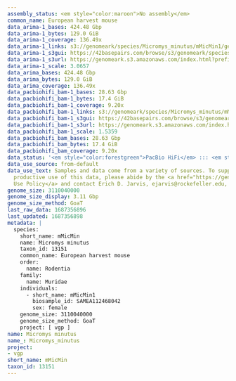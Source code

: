 ```yaml
---
assembly_status: <em style="color:maroon">No assembly</em>
common_name: European harvest mouse
data_arima-1_bases: 424.48 Gbp
data_arima-1_bytes: 129.0 GiB
data_arima-1_coverage: 136.49x
data_arima-1_links: s3://genomeark/species/Micromys_minutus/mMicMin1/genomic_data/arima/<br>
data_arima-1_s3gui: https://42basepairs.com/browse/s3/genomeark/species/Micromys_minutus/mMicMin1/genomic_data/arima/
data_arima-1_s3url: https://genomeark.s3.amazonaws.com/index.html?prefix=species/Micromys_minutus/mMicMin1/genomic_data/arima/
data_arima-1_scale: 3.0657
data_arima_bases: 424.48 Gbp
data_arima_bytes: 129.0 GiB
data_arima_coverage: 136.49x
data_pacbiohifi_bam-1_bases: 28.63 Gbp
data_pacbiohifi_bam-1_bytes: 17.4 GiB
data_pacbiohifi_bam-1_coverage: 9.20x
data_pacbiohifi_bam-1_links: s3://genomeark/species/Micromys_minutus/mMicMin1/genomic_data/pacbio_hifi/<br>
data_pacbiohifi_bam-1_s3gui: https://42basepairs.com/browse/s3/genomeark/species/Micromys_minutus/mMicMin1/genomic_data/pacbio_hifi/
data_pacbiohifi_bam-1_s3url: https://genomeark.s3.amazonaws.com/index.html?prefix=species/Micromys_minutus/mMicMin1/genomic_data/pacbio_hifi/
data_pacbiohifi_bam-1_scale: 1.5359
data_pacbiohifi_bam_bases: 28.63 Gbp
data_pacbiohifi_bam_bytes: 17.4 GiB
data_pacbiohifi_bam_coverage: 9.20x
data_status: '<em style="color:forestgreen">PacBio HiFi</em> ::: <em style="color:forestgreen">Arima</em>'
data_use_source: from-default
data_use_text: Samples and data come from a variety of sources. To support fair and
  productive use of this data, please abide by the <a href="https://genome10k.soe.ucsc.edu/data-use-policies/">Data
  Use Policy</a> and contact Erich D. Jarvis, ejarvis@rockefeller.edu, with any questions.
genome_size: 3110040000
genome_size_display: 3.11 Gbp
genome_size_method: GoaT
last_raw_data: 1687356896
last_updated: 1687356898
metadata: |
  species:
    short_name: mMicMin
    name: Micromys minutus
    taxon_id: 13151
    common_name: European harvest mouse
    order:
      name: Rodentia
    family:
      name: Muridae
    individuals:
      - short_name: mMicMin1
        biosample_id: SAMEA112468042
        sex: female
    genome_size: 3110040000
    genome_size_method: GoaT
    project: [ vgp ]
name: Micromys minutus
name_: Micromys_minutus
project:
- vgp
short_name: mMicMin
taxon_id: 13151
---
```

